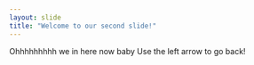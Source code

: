 ```yaml
---
layout: slide
title: "Welcome to our second slide!"
---
```

Ohhhhhhhhh we in here now baby
Use the left arrow to go back!
